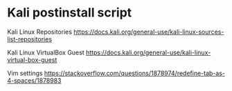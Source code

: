 # Kali postinstall script

Kali Linux Repositories
https://docs.kali.org/general-use/kali-linux-sources-list-repositories

Kali Linux VirtualBox Guest
https://docs.kali.org/general-use/kali-linux-virtual-box-guest

Vim settings
https://stackoverflow.com/questions/1878974/redefine-tab-as-4-spaces/1878983

